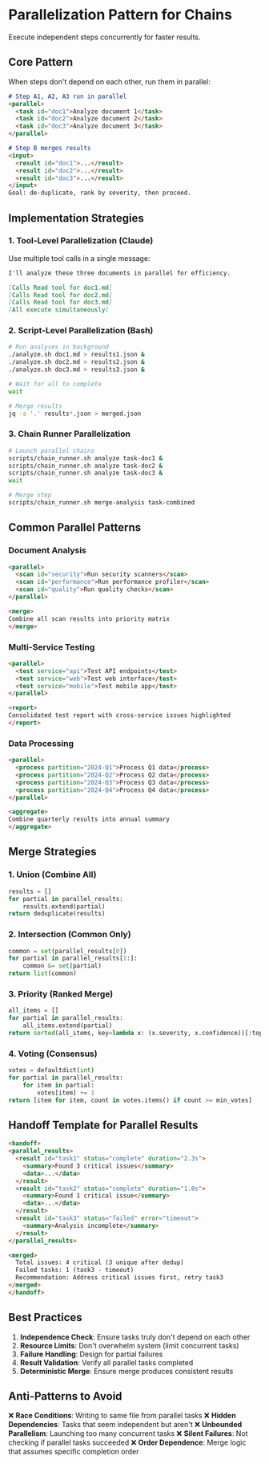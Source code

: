 # Parallelization Pattern for Chains

Execute independent steps concurrently for faster results.

## Core Pattern

When steps don't depend on each other, run them in parallel:

```markdown
# Step A1, A2, A3 run in parallel
<parallel>
  <task id="doc1">Analyze document 1</task>
  <task id="doc2">Analyze document 2</task>
  <task id="doc3">Analyze document 3</task>
</parallel>

# Step B merges results
<input>
  <result id="doc1">...</result>
  <result id="doc2">...</result>
  <result id="doc3">...</result>
</input>
Goal: de-duplicate, rank by severity, then proceed.
```

## Implementation Strategies

### 1. Tool-Level Parallelization (Claude)
Use multiple tool calls in a single message:

```markdown
I'll analyze these three documents in parallel for efficiency.

[Calls Read tool for doc1.md]
[Calls Read tool for doc2.md]  
[Calls Read tool for doc3.md]
[All execute simultaneously]
```

### 2. Script-Level Parallelization (Bash)
```bash
# Run analyses in background
./analyze.sh doc1.md > results1.json &
./analyze.sh doc2.md > results2.json &
./analyze.sh doc3.md > results3.json &

# Wait for all to complete
wait

# Merge results
jq -s '.' results*.json > merged.json
```

### 3. Chain Runner Parallelization
```bash
# Launch parallel chains
scripts/chain_runner.sh analyze task-doc1 &
scripts/chain_runner.sh analyze task-doc2 &
scripts/chain_runner.sh analyze task-doc3 &
wait

# Merge step
scripts/chain_runner.sh merge-analysis task-combined
```

## Common Parallel Patterns

### Document Analysis
```markdown
<parallel>
  <scan id="security">Run security scanners</scan>
  <scan id="performance">Run performance profiler</scan>
  <scan id="quality">Run quality checks</scan>
</parallel>

<merge>
Combine all scan results into priority matrix
</merge>
```

### Multi-Service Testing
```markdown
<parallel>
  <test service="api">Test API endpoints</test>
  <test service="web">Test web interface</test>
  <test service="mobile">Test mobile app</test>
</parallel>

<report>
Consolidated test report with cross-service issues highlighted
</report>
```

### Data Processing
```markdown
<parallel>
  <process partition="2024-Q1">Process Q1 data</process>
  <process partition="2024-Q2">Process Q2 data</process>
  <process partition="2024-Q3">Process Q3 data</process>
  <process partition="2024-Q4">Process Q4 data</process>
</parallel>

<aggregate>
Combine quarterly results into annual summary
</aggregate>
```

## Merge Strategies

### 1. Union (Combine All)
```python
results = []
for partial in parallel_results:
    results.extend(partial)
return deduplicate(results)
```

### 2. Intersection (Common Only)
```python
common = set(parallel_results[0])
for partial in parallel_results[1:]:
    common &= set(partial)
return list(common)
```

### 3. Priority (Ranked Merge)
```python
all_items = []
for partial in parallel_results:
    all_items.extend(partial)
return sorted(all_items, key=lambda x: (x.severity, x.confidence))[:top_n]
```

### 4. Voting (Consensus)
```python
votes = defaultdict(int)
for partial in parallel_results:
    for item in partial:
        votes[item] += 1
return [item for item, count in votes.items() if count >= min_votes]
```

## Handoff Template for Parallel Results

```markdown
<handoff>
<parallel_results>
  <result id="task1" status="complete" duration="2.3s">
    <summary>Found 3 critical issues</summary>
    <data>...</data>
  </result>
  <result id="task2" status="complete" duration="1.8s">
    <summary>Found 1 critical issue</summary>
    <data>...</data>
  </result>
  <result id="task3" status="failed" error="timeout">
    <summary>Analysis incomplete</summary>
  </result>
</parallel_results>

<merged>
  Total issues: 4 critical (3 unique after dedup)
  Failed tasks: 1 (task3 - timeout)
  Recommendation: Address critical issues first, retry task3
</merged>
</handoff>
```

## Best Practices

1. **Independence Check**: Ensure tasks truly don't depend on each other
2. **Resource Limits**: Don't overwhelm system (limit concurrent tasks)
3. **Failure Handling**: Design for partial failures
4. **Result Validation**: Verify all parallel tasks completed
5. **Deterministic Merge**: Ensure merge produces consistent results

## Anti-Patterns to Avoid

❌ **Race Conditions**: Writing to same file from parallel tasks
❌ **Hidden Dependencies**: Tasks that seem independent but aren't
❌ **Unbounded Parallelism**: Launching too many concurrent tasks
❌ **Silent Failures**: Not checking if parallel tasks succeeded
❌ **Order Dependence**: Merge logic that assumes specific completion order
